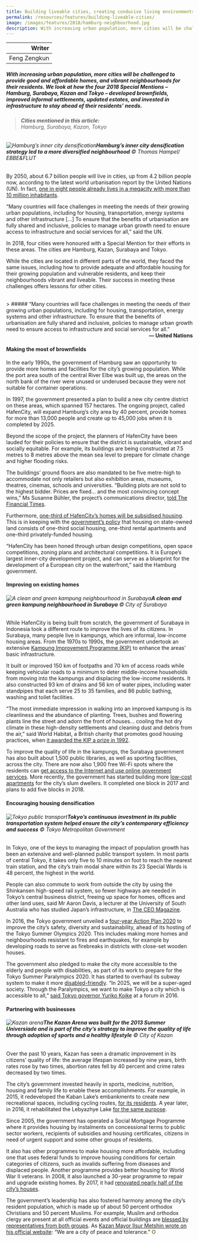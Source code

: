 ```yaml
---
title: Building liveable cities, creating conducive living environments
permalink: /resources/features/building-liveable-cities/
image: /images/features/2018/hamburg-neighbourhood.jpg
description: With increasing urban population, more cities will be challenged to provide good and affordable homes, and vibrant neighbourhoods for their residents. We look at how the four 2018 Special Mentions – Hamburg, Surabaya, Kazan and Tokyo – developed brownfields, improved informal settlements, updated estates, and invested in infrastructure to stay ahead of their residents’ needs.
---
```


| Writer |
|---:|
| Feng Zengkun |

##### With increasing urban population, more cities will be challenged to provide good and affordable homes, and vibrant neighbourhoods for their residents. We look at how the four 2018 Special Mentions – Hamburg, Surabaya, Kazan and Tokyo – developed brownfields, improved informal settlements, updated estates, and invested in infrastructure to stay ahead of their residents’ needs.

> ###### **Cities mentioned in this article:** <br> Hamburg, Surabaya, Kazan, Tokyo

###### ![Hamburg’s inner city densification](/images/features/2018/hamburg-neighbourhood.jpg/)**Hamburg’s inner city densification strategy led to a more diversified neighbourhood** © Thomas Hampel/ EBBE&FLUT

By 2050, about 6.7 billion people will live in cities, up from 4.2 billion people now, according to the latest world urbanisation report by the United Nations (UN). In fact, [one in eight people already lives in a megacity with more than 10 million inhabitants](https://esa.un.org/unpd/wup/).

“Many countries will face challenges in meeting the needs of their growing urban populations, including for housing, transportation, energy systems and other infrastructure […] To ensure that the benefits of urbanisation are fully shared and inclusive, policies to manage urban growth need to ensure access to infrastructure and social services for all,” said the UN.

In 2018, four cities were honoured with a Special Mention for their efforts in these areas. The cities are Hamburg, Kazan, Surabaya and Tokyo.

While the cities are located in different parts of the world, they faced the same issues, including how to provide adequate and affordable housing for their growing population and vulnerable residents, and keep their neighbourhoods vibrant and liveable. Their success in meeting these challenges offers lessons for other cities.

<br>
> ##### “Many countries will face challenges in meeting the needs of their growing urban populations, including for housing, transportation, energy systems and other infrastructure. To ensure that the benefits of urbanisation are fully shared and inclusive, policies to manage urban growth need to ensure access to infrastructure and social services for all.”

<div align="right"><b>— United Nations</b></div>

#### **Making the most of brownfields**

In the early 1990s, the government of Hamburg saw an opportunity to provide more homes and facilities for the city’s growing population. While the port area south of the central River Elbe was built up, the areas on the north bank of the river were unused or underused because they were not suitable for container operations.

In 1997, the government presented a plan to build a new city centre district on these areas, which spanned 157 hectares. The ongoing project, called HafenCity, will expand Hamburg’s city area by 40 percent, provide homes for more than 13,000 people and create up to 45,000 jobs when it is completed by 2025.

Beyond the scope of the project, the planners of HafenCity have been lauded for their policies to ensure that the district is sustainable, vibrant and socially equitable. For example, its buildings are being constructed at 7.5 metres to 8 metres above the mean sea level to prepare for climate change and higher flooding risks.

The buildings’ ground floors are also mandated to be five metre-high to accommodate not only retailers but also exhibition areas, museums, theatres, cinemas, schools and universities. “Building plots are not sold to the highest bidder. Prices are fixed… and the most convincing concept wins,” Ms Susanne Bühler, the project’s communications director, [told The Financial Times](https://www.ft.com/content/5dc98988-bb35-11e3-948c-00144feabdc0).

Furthermore, [one-third of HafenCity’s homes will be subsidised housing](https://www.nytimes.com/2011/11/18/business/global/a-bold-plan-long-thought-out-to-remake-hamburg.html). This is in keeping with the [government’s policy](https://www.clc.gov.sg/docs/default-source/urban-solutions/urb-sol-iss-9-pdfs/viewpoint-olaf-scholz.pdf?sfvrsn=fad88b6f_2) that housing on state-owned land consists of one-third social housing, one-third rental apartments and one-third privately-funded housing.

“HafenCity has been honed through urban design competitions, open space competitions, zoning plans and architectural competitions. It is Europe’s largest inner-city development project, and can serve as a blueprint for the development of a European city on the waterfront,” said the Hamburg government.

#### **Improving on existing homes**

###### ![A clean and green kampung neighbourhood in Surabaya](/images/features/2018/surabaya-kampung.jpg/)**A clean and green kampung neighbourhood in Surabaya** © City of Surabaya

While HafenCity is being built from scratch, the government of Surabaya in Indonesia took a different route to improve the lives of its citizens. In Surabaya, many people live in kampungs, which are informal, low-income housing areas. From the 1970s to 1990s, the government undertook an extensive [Kampung Improvement Programme (KIP)](https://www.world-habitat.org/world-habitat-awards/winners-and-finalists/the-kampung-improvement-programme-surabaya/#award-content) to enhance the areas’ basic infrastructure.

It built or improved 150 km of footpaths and 70 km of access roads while keeping vehicular roads to a minimum to deter middle-income households from moving into the kampungs and displacing the low-income residents. It also constructed 93 km of drains and 56 km of water pipes, including water standpipes that each serve 25 to 35 families, and 86 public bathing, washing and toilet facilities.

“The most immediate impression in walking into an improved kampung is its cleanliness and the abundance of planting. Trees, bushes and flowering plants line the street and adorn the front of houses… cooling the hot dry climate in these high-density settlements and cleaning dust and debris from the air,” said World Habitat, a British charity that promotes good housing practices, when [it awarded the KIP a prize in 1992](https://www.world-habitat.org/world-habitat-awards/winners-and-finalists/the-kampung-improvement-programme-surabaya/#award-content).

To improve the quality of life in the kampungs, the Surabaya government has also built about 1,500 public libraries, as well as sporting facilities, across the city. There are now also 1,900 free Wi-Fi spots where the residents can [get access to the Internet and use online government services](http://jfac.jp/en/culture/features/f-ah-icf2017-tri-rismaharini/). More recently, the government has started building more [low-cost apartments](https://en.tempo.co/read/news/2017/08/24/057902704/Surabaya-to-Move-Slum-Dwellers-to-Low-Cost-Apartments) for the city’s slum dwellers. It completed one block in 2017 and plans to add five blocks in 2018.

#### **Encouraging housing densification**

###### ![Tokyo public transport](/images/features/2018/tokyo-public-transport.jpg/)**Tokyo’s continuous investment in its public transportation system helped ensure the city’s contemporary efficiency and success** © Tokyo Metropolitan Government

In Tokyo, one of the keys to managing the impact of population growth has been an extensive and well-planned public transport system. In most parts of central Tokyo, it takes only five to 10 minutes on foot to reach the nearest train station, and the city’s train modal share within its 23 Special Wards is 48 percent, the highest in the world.

People can also commute to work from outside the city by using the Shinkansen high-speed rail system, so fewer highways are needed in Tokyo’s central business district, freeing up space for homes, offices and other land uses, said Mr Aaron Davis, a lecturer at the University of South Australia who has studied Japan’s infrastructure, in [The CEO Magazine](https://www.theceomagazine.com/business/innovation-technology/liveable-metropolis-transport-design-transforming-cities/).

In 2016, the Tokyo government unveiled a [four-year Action Plan 2020](http://www.metro.tokyo.jp/english/about/plan/index.html) to improve the city’s safety, diversity and sustainability, ahead of its hosting of the Tokyo Summer Olympics 2020. This includes making more homes and neighbourhoods resistant to fires and earthquakes, for example by developing roads to serve as firebreaks in districts with close-set wooden houses.

The government also pledged to make the city more accessible to the elderly and people with disabilities, as part of its work to prepare for the Tokyo Summer Paralympics 2020. It has started to overhaul its subway system to make it more [disabled-friendly](https://www.straitstimes.com/asia/east-asia/tokyo-works-to-boost-awareness-on-disability-before-paralympics). “In 2025, we will be a super-aged society. Through the Paralympics, we want to make Tokyo a city which is accessible to all,” [said Tokyo governor Yuriko Koike](https://www.japantimes.co.jp/news/2016/10/21/national/tokyo-governor-vows-use-2020-games-tackle-demands-graying-society/#.Wxl2eKl9jVo) at a forum in 2016.

#### **Partnering with businesses**

###### ![Kazan arena](/images/features/2018/kazan-arena.jpg/)**The Kazan Arena was built for the 2013 Summer Universiade and is part of the city’s strategy to improve the quality of life through adoption of sports and a healthy lifestyle** © City of Kazan

Over the past 10 years, Kazan has seen a dramatic improvement in its citizens’ quality of life: the average lifespan increased by nine years, birth rates rose by two times, abortion rates fell by 40 percent and crime rates decreased by two times.

The city’s government invested heavily in sports, medicine, nutrition, housing and family life to enable these accomplishments. For example, in 2015, it redeveloped the Kaban Lake’s embankments to create new recreational spaces, including cycling routes, [for its residents](http://archsovet.msk.ru/en/competitions/kaban-lake-system-embankments). A year later, in 2016, it rehabilitated the Lebyazhye Lake [for the same purpose](https://metshin.ru/en/posts/16895).

Since 2005, the government has operated a Social Mortgage Programme where it provides housing by instalments on concessional terms to public sector workers, recipients of subsidies and housing certificates, citizens in need of urgent support and some other groups of residents.

It also has other programmes to make housing more affordable, including one that uses federal funds to improve housing conditions for certain categories of citizens, such as invalids suffering from diseases and displaced people. Another programme provides better housing for World War II veterans. In 2008, it also launched a 30-year programme to repair and upgrade existing homes. By 2017, it had [renovated nearly half of the city’s houses](https://metshin.ru/en/posts/18845).

The government’s leadership has also fostered harmony among the city’s resident population, which is made up of about 50 percent orthodox Christians and 50 percent Muslims. For example, Muslim and orthodox clergy are present at all official events and official buildings are [blessed by representatives from both groups](https://www.nytimes.com/2008/11/28/world/europe/28iht-kazan.4.18239617.html). As [Kazan Mayor Ilsur Metshin wrote on his official website](https://metshin.ru/en/personal/biography): “We are a city of peace and tolerance.” **<font color="#967942">O</font>**
